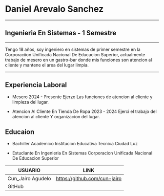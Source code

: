 # Daniel Arevalo Sanchez
------------------------------------------------------------------------------

 ## Ingenieria En Sistemas - 1 Semestre
 -----------------------------------------------------------------------------
 Tengo 18 años, soy ingeniero en sistemas de primer semestre en la Corporaciion Unificada Nacional De Educacion Superior, actualmente trabajo de mesero en un gastro-bar donde mis funciones son atencion al cliente y mantene el area del lugar limpia.

------------------------------------------------------------------------------
## Experiencia Laboral
- Mesero
2024 - Presente 
Ejerzo Las funciones de atencion al cliente y limpieza del lugar.

- Atencion Al Cliente En Tienda De Ropa
2023 - 2024
Ejerci  el trabajo del atencion al cliente Y organizacion del lugar.

## Educaion 
- Bachiller Academico 
Institucion Educativa Tecnica Ciudad Luz

- Estudiante En Ingenieria En Sistemas
Corporacion Unificada Nacional De Educacion Superior

| USUARIO  |LINK  |
| ------ | ------ |
| Cun_Jairo Agudelo | https://github.com/cun-jairo |
| GitHub |  |
